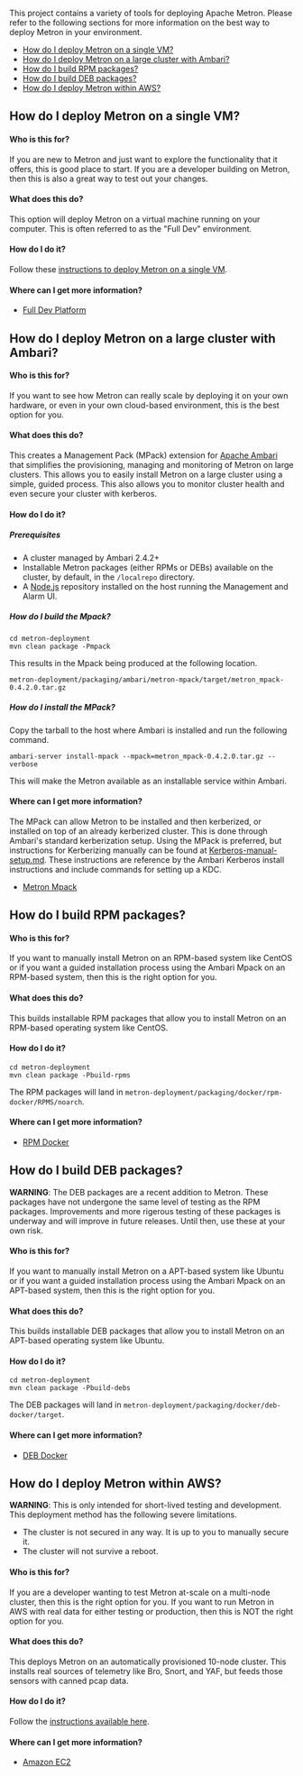 <!--
Licensed to the Apache Software Foundation (ASF) under one
or more contributor license agreements.  See the NOTICE file
distributed with this work for additional information
regarding copyright ownership.  The ASF licenses this file
to you under the Apache License, Version 2.0 (the
"License"); you may not use this file except in compliance
with the License.  You may obtain a copy of the License at

    http://www.apache.org/licenses/LICENSE-2.0

Unless required by applicable law or agreed to in writing, software
distributed under the License is distributed on an "AS IS" BASIS,
WITHOUT WARRANTIES OR CONDITIONS OF ANY KIND, either express or implied.
See the License for the specific language governing permissions and
limitations under the License.
-->
This project contains a variety of tools for deploying Apache Metron.  Please refer to the following sections for more information on the best way to deploy Metron in your environment.

 * [How do I deploy Metron on a single VM?](#how-do-i-deploy-metron-on-a-single-vm)
 * [How do I deploy Metron on a large cluster with Ambari?](#how-do-i-deploy-metron-on-a-large-cluster-with-ambari)
 * [How do I build RPM packages?](#how-do-i-build-rpm-packages)
 * [How do I build DEB packages?](#how-do-i-build-deb-packages)
 * [How do I deploy Metron within AWS?](#how-do-i-deploy-metron-within-aws)

## How do I deploy Metron on a single VM?

#### Who is this for?

If you are new to Metron and just want to explore the functionality that it offers, this is good place to start.  If you are a developer building on Metron, then this is also a great way to test out your changes.

#### What does this do?

This option will deploy Metron on a virtual machine running on your computer.  This is often referred to as the "Full Dev" environment.  

#### How do I do it?
Follow these [instructions to deploy Metron on a single VM](vagrant/full-dev-platform/README.md).

#### Where can I get more information?
* [Full Dev Platform](vagrant/full-dev-platform)

## How do I deploy Metron on a large cluster with Ambari?

#### Who is this for?

If you want to see how Metron can really scale by deploying it on your own hardware, or even in your own cloud-based environment, this is the best option for you.

#### What does this do?

This creates a Management Pack (MPack) extension for [Apache Ambari](https://ambari.apache.org/) that simplifies the provisioning, managing and monitoring of Metron on large clusters.  This allows you to easily install Metron on a large cluster using a simple, guided process.  This also allows you to monitor cluster health and even secure your cluster with kerberos.

#### How do I do it?

##### Prerequisites

- A cluster managed by Ambari 2.4.2+
- Installable Metron packages (either RPMs or DEBs) available on the cluster, by default, in the `/localrepo` directory.  
- A [Node.js](https://nodejs.org/en/download/package-manager/) repository installed on the host running the Management and Alarm UI.

##### How do I build the Mpack?

```
cd metron-deployment
mvn clean package -Pmpack
```

This results in the Mpack being produced at the following location.
```
metron-deployment/packaging/ambari/metron-mpack/target/metron_mpack-0.4.2.0.tar.gz
```

##### How do I install the MPack?

Copy the tarball to the host where Ambari is installed and run the following command.

```
ambari-server install-mpack --mpack=metron_mpack-0.4.2.0.tar.gz --verbose
```

This will make the Metron available as an installable service within Ambari.

#### Where can I get more information?

The MPack can allow Metron to be installed and then kerberized, or installed on top of an already kerberized cluster.  This is done through Ambari's standard kerberization setup.  Using the MPack is preferred, but instructions for Kerberizing manually can be found at [Kerberos-manual-setup.md](Kerberos-manual-setup.md). These instructions are reference by the Ambari Kerberos install instructions and include commands for setting up a KDC.

* [Metron Mpack](packaging/ambari/metron-mpack)

## How do I build RPM packages?

#### Who is this for?
If you want to manually install Metron on an RPM-based system like CentOS or if you want a guided installation process using the Ambari Mpack on an RPM-based system, then this is the right option for you.

#### What does this do?
This builds installable RPM packages that allow you to install Metron on an RPM-based operating system like CentOS.

#### How do I do it?
```
cd metron-deployment
mvn clean package -Pbuild-rpms
```

The RPM packages will land in `metron-deployment/packaging/docker/rpm-docker/RPMS/noarch`.   

#### Where can I get more information?

* [RPM Docker](packaging/docker/rpm-docker)

## How do I build DEB packages?

**WARNING**: The DEB packages are a recent addition to Metron.  These packages have not undergone the same level of testing as the RPM packages.  Improvements and more rigerous testing of these packages is underway and will improve in future releases.  Until then, use these at your own risk.

#### Who is this for?
If you want to manually install Metron on a APT-based system like Ubuntu or if you want a guided installation process using the Ambari Mpack on an APT-based system, then this is the right option for you.

#### What does this do?
This builds installable DEB packages that allow you to install Metron on an APT-based operating system like Ubuntu.

#### How do I do it?
```
cd metron-deployment
mvn clean package -Pbuild-debs
```

The DEB packages will land in `metron-deployment/packaging/docker/deb-docker/target`.  

#### Where can I get more information?
* [DEB Docker](packaging/docker/deb-docker)


## How do I deploy Metron within AWS?

**WARNING**: This is only intended for short-lived testing and development.  This deployment method has the following severe limitations.
* The cluster is not secured in any way. It is up to you to manually secure it.  
* The cluster will not survive a reboot.

#### Who is this for?
If you are a developer wanting to test Metron at-scale on a multi-node cluster, then this is the right option for you.  If you want to run Metron in AWS with real data for either testing or production, then this is NOT the right option for you.

#### What does this do?
This deploys Metron on an automatically provisioned 10-node cluster.  This installs real sources of telemetry like Bro, Snort, and YAF, but feeds those sensors with canned pcap data.

#### How do I do it?
Follow the [instructions available here](amazon-ec2/README.md).  

#### Where can I get more information?
* [Amazon EC2](amazon-ec2)
